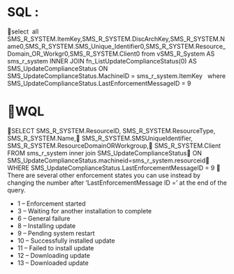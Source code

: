 # SQL : 
select  all SMS_R_SYSTEM.ItemKey,SMS_R_SYSTEM.DiscArchKey,SMS_R_SYSTEM.Name0,SMS_R_SYSTEM.SMS_Unique_Identifier0,SMS_R_SYSTEM.Resource_Domain_OR_Workgr0,SMS_R_SYSTEM.Client0 from vSMS_R_System AS sms_r_system INNER JOIN fn_ListUpdateComplianceStatus(0) AS SMS_UpdateComplianceStatus ON SMS_UpdateComplianceStatus.MachineID = sms_r_system.ItemKey   where SMS_UpdateComplianceStatus.LastEnforcementMessageID = 9

# WQL
SELECT SMS_R_SYSTEM.ResourceID, SMS_R_SYSTEM.ResourceType, SMS_R_SYSTEM.Name, SMS_R_SYSTEM.SMSUniqueIdentifier, SMS_R_SYSTEM.ResourceDomainORWorkgroup, SMS_R_SYSTEM.Client FROM sms_r_system inner join SMS_UpdateComplianceStatus ON SMS_UpdateComplianceStatus.machineid=sms_r_system.resourceid WHERE SMS_UpdateComplianceStatus.LastEnforcementMessageID = 9

There are several other enforcement states you can use instead by changing the number after ‘LastEnforcementMessage ID =’ at the end of the query.
* 1 – Enforcement started
* 3 – Waiting for another installation to complete
* 6 – General failure
* 8 – Installing update
* 9 – Pending system restart
* 10 – Successfully installed update
* 11 – Failed to install update
* 12 – Downloading update
* 13 – Downloaded update
